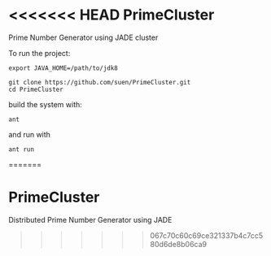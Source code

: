 <<<<<<< HEAD
PrimeCluster
============

Prime Number Generator using JADE cluster

To run the project:

    export JAVA_HOME=/path/to/jdk8
	
	git clone https://github.com/suen/PrimeCluster.git
	cd PrimeCluster 

build the system with: 

	ant

and run with

	ant run 


=======
# PrimeCluster
Distributed Prime Number Generator using JADE
>>>>>>> 067c70c60c69ce321337b4c7cc580d6de8b06ca9
